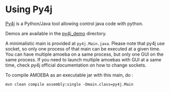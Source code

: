 # Using Py4j
[Py4j](https://www.py4j.org/) is a Python/Java tool allowing control java code with python.

Demos are available in the [py4j_demo](py4j_demo) directory.

A minimalistic main is provided at `py4j.Main.java`. Please note that py4j use socket, so only one process of that main can be executed at a given time. You can have multiple amoeba on a same process, but only one GUI on the same process. If you need to launch multiple amoebas with GUI at a same time, check py4j official documentation on how to change sockets.

To compile AMOEBA as an executable jar with this main, do :
```
mvn clean compile assembly:single -Dmain.class=py4j.Main
```